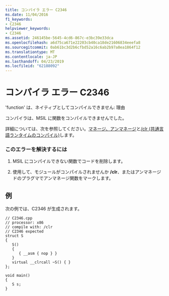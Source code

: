 ```yaml
---
title: コンパイラ エラー C2346
ms.date: 11/04/2016
f1_keywords:
- C2346
helpviewer_keywords:
- C2346
ms.assetid: 246145be-5645-4cd6-867c-e3bc39e33dca
ms.openlocfilehash: a6d75ca671e22203cb40ca18de21606834eeefa8
ms.sourcegitcommit: 0ab61bc3d2b6cfbd52a16c6ab2b97a8ea1864f12
ms.translationtype: MT
ms.contentlocale: ja-JP
ms.lasthandoff: 04/23/2019
ms.locfileid: "62188092"
---
```

# <a name="compiler-error-c2346"></a>コンパイラ エラー C2346

'function' は、ネイティブとしてコンパイルできません: 理由

コンパイラは、MSIL に関数をコンパイルできませんでした。

詳細については、次を参照してください。[マネージ、アンマネージ](../../preprocessor/managed-unmanaged.md)と[/clr (共通言語ランタイムのコンパイル)](../../build/reference/clr-common-language-runtime-compilation.md)します。

### <a name="to-correct-this-error"></a>このエラーを解決するには

1. MSIL にコンパイルできない関数でコードを削除します。

1. 使用して、モジュールがコンパイルされませんか **/clr**、またはアンマネージドのプラグマでアンマネージ関数をマークします。

## <a name="example"></a>例

次の例では、C2346 が生成されます。

```
// C2346.cpp
// processor: x86
// compile with: /clr
// C2346 expected
struct S
{
   S()
   {
      { __asm { nop } }
   }
   virtual __clrcall ~S() { }
};

void main()
{
   S s;
}
```
